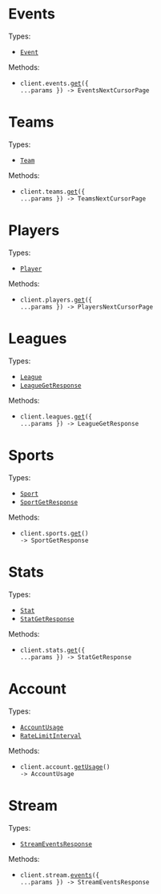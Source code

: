 # Events

Types:

- <code><a href="./src/resources/events.ts">Event</a></code>

Methods:

- <code title="get /events/">client.events.<a href="./src/resources/events.ts">get</a>({ ...params }) -> EventsNextCursorPage</code>

# Teams

Types:

- <code><a href="./src/resources/teams.ts">Team</a></code>

Methods:

- <code title="get /teams/">client.teams.<a href="./src/resources/teams.ts">get</a>({ ...params }) -> TeamsNextCursorPage</code>

# Players

Types:

- <code><a href="./src/resources/players.ts">Player</a></code>

Methods:

- <code title="get /players/">client.players.<a href="./src/resources/players.ts">get</a>({ ...params }) -> PlayersNextCursorPage</code>

# Leagues

Types:

- <code><a href="./src/resources/leagues.ts">League</a></code>
- <code><a href="./src/resources/leagues.ts">LeagueGetResponse</a></code>

Methods:

- <code title="get /leagues/">client.leagues.<a href="./src/resources/leagues.ts">get</a>({ ...params }) -> LeagueGetResponse</code>

# Sports

Types:

- <code><a href="./src/resources/sports.ts">Sport</a></code>
- <code><a href="./src/resources/sports.ts">SportGetResponse</a></code>

Methods:

- <code title="get /sports/">client.sports.<a href="./src/resources/sports.ts">get</a>() -> SportGetResponse</code>

# Stats

Types:

- <code><a href="./src/resources/stats.ts">Stat</a></code>
- <code><a href="./src/resources/stats.ts">StatGetResponse</a></code>

Methods:

- <code title="get /stats/">client.stats.<a href="./src/resources/stats.ts">get</a>({ ...params }) -> StatGetResponse</code>

# Account

Types:

- <code><a href="./src/resources/account.ts">AccountUsage</a></code>
- <code><a href="./src/resources/account.ts">RateLimitInterval</a></code>

Methods:

- <code title="get /account/usage">client.account.<a href="./src/resources/account.ts">getUsage</a>() -> AccountUsage</code>

# Stream

Types:

- <code><a href="./src/resources/stream.ts">StreamEventsResponse</a></code>

Methods:

- <code title="get /stream/events">client.stream.<a href="./src/resources/stream.ts">events</a>({ ...params }) -> StreamEventsResponse</code>
